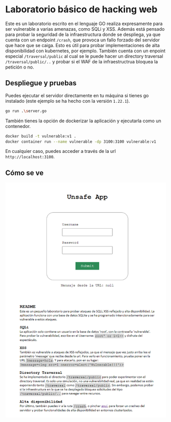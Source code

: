 # Laboratorio básico de hacking web

Este es un laboratorio escrito en el lenguaje GO realiza expresamente para ser vulnerable a varias amenazas, como SQLi y XSS. Además está pensado para probar la seguridad de la infraestructura donde se despliega, ya que cuenta con un endpoint `/crash`, que provoca un fallo forzado del servidor que hace que se caiga. Esto es útil para probar implementaciones de alta disponibilidad con kubernetes, por ejemplo. También cuenta con un enpoint especial `/traversal/public` al cual se le puede hacer un directory traversal `/traversal/public/..` y probar si el WAF de la infraestructrua bloquea la petición o no.

## Despliegue y pruebas

Puedes ejecutar el servidor directamente en tu máquina si tienes go instalado (este ejemplo se ha hecho con la versión `1.22.1`).

```bash
go run .\server.go
```

También tienes la opción de dockerizar la aplicación y ejecutarla como un contenedor.

```bash
docker build -t vulnerable:v1 .
docker container run --name vulnerable -dp 3100:3100 vulnerable:v1
```

En cualquier caso, puedes acceder a través de la url `http://localhost:3100`.

## Cómo se ve

![Captura de pantalla de la interfaz de la aplicación](screenshot.png)
